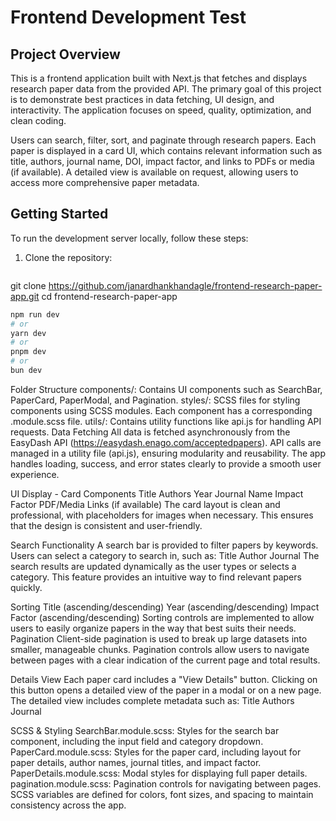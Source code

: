 # Frontend Development Test

## Project Overview
This is a frontend application built with Next.js that fetches and displays research paper data from the provided API. The primary goal of this project is to demonstrate best practices in data fetching, UI design, and interactivity. The application focuses on speed, quality, optimization, and clean coding.

Users can search, filter, sort, and paginate through research papers. Each paper is displayed in a card UI, which contains relevant information such as title, authors, journal name, DOI, impact factor, and links to PDFs or media (if available). A detailed view is available on request, allowing users to access more comprehensive paper metadata.
## Getting Started

To run the development server locally, follow these steps:

1. Clone the repository:
   ```bash
  git clone https://github.com/janardhankhandagle/frontend-research-paper-app.git
  cd frontend-research-paper-app


```bash
npm run dev
# or
yarn dev
# or
pnpm dev
# or
bun dev
```

Folder Structure
components/: Contains UI components such as SearchBar, PaperCard, PaperModal, and Pagination.
styles/: SCSS files for styling components using SCSS modules. Each component has a corresponding .module.scss file.
utils/: Contains utility functions like api.js for handling API requests.
Data Fetching
All data is fetched asynchronously from the EasyDash API (https://easydash.enago.com/acceptedpapers). API calls are managed in a utility file (api.js), ensuring modularity and reusability. The app handles loading, success, and error states clearly to provide a smooth user experience.

UI Display - Card Components
Title
Authors
Year
Journal Name
Impact Factor
PDF/Media Links (if available)
The card layout is clean and professional, with placeholders for images when necessary. This ensures that the design is consistent and user-friendly.

Search Functionality
A search bar is provided to filter papers by keywords. Users can select a category to search in, such as:
Title
Author
Journal
The search results are updated dynamically as the user types or selects a category. This feature provides an intuitive way to find relevant papers quickly.

Sorting
Title (ascending/descending)
Year (ascending/descending)
Impact Factor (ascending/descending)
Sorting controls are implemented to allow users to easily organize papers in the way that best suits their needs.
Pagination
Client-side pagination is used to break up large datasets into smaller, manageable chunks. Pagination controls allow users to navigate between pages with a clear indication of the current page and total results.

Details View
Each paper card includes a "View Details" button. Clicking on this button opens a detailed view of the paper in a modal or on a new page. The detailed view includes complete metadata such as:
Title
Authors
Journal

SCSS & Styling
SearchBar.module.scss: Styles for the search bar component, including the input field and category dropdown.
PaperCard.module.scss: Styles for the paper card, including layout for paper details, author names, journal titles, and impact factor.
PaperDetails.module.scss: Modal styles for displaying full paper details.
pagination.module.scss: Pagination controls for navigating between pages.
SCSS variables are defined for colors, font sizes, and spacing to maintain consistency across the app.

